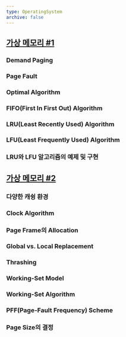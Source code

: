 ```yaml
---
type: OperatingSystem
archive: false
---
```

## [가상 메모리 #1](https://core.ewha.ac.kr/publicview/C0101020140509142939477563?vmode=f)

### Demand Paging

### Page Fault

### Optimal Algorithm

### FIFO(First In First Out) Algorithm

### LRU(Least Recently Used) Algorithm

### LFU(Least Frequently Used) Algorithm

### LRU와 LFU 알고리즘의 예제 및 구현

## [가상 메모리 #2](https://core.ewha.ac.kr/publicview/C0101020140513133424380501?vmode=f)

### 다양한 캐슁 환경

### Clock Algorithm

### Page Frame의 Allocation

### Global vs. Local Replacement

### Thrashing

### Working-Set Model

### Working-Set Algorithm

### PFF(Page-Fault Frequency) Scheme

### Page Size의 결정